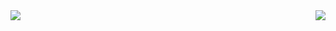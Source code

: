 <img align="right" src="https://github-readme-stats.vercel.app/api?username=bai3&show_icons=true&theme=dark&locale=en" />

<img align="left" src="https://github-readme-stats.vercel.app/api/top-langs/?username=bai3" />